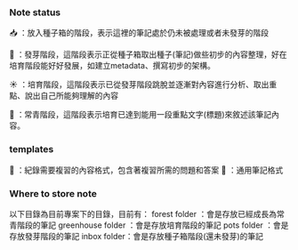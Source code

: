 ### Note status
📥 ：放入種子箱的階段，表示這裡的筆記處於仍未被處理或者未發芽的階段

🌱 ：發芽階段，這階段表示正從種子箱取出種子(筆記)做些初步的內容整理，好在培育階段能好好發展，如建立metadata、撰寫初步的架構。

☀️ ：培育階段，這階段表示已從發芽階段跳脫並逐漸對內容進行分析、取出重點、說出自己所能夠理解的內容

🌳 ：常青階段，這階段表示培育已達到能用一段重點文字(標題)來敘述該筆記內容。

### templates
🧠 ：紀錄需要複習的內容格式，包含著複習所需的問題和答案
📝 ：通用筆記格式

### Where to store note
以下目錄為目前專案下的目錄，目前有：
forest folder ：會是存放已經成長為常青階段的筆記
greenhouse folder ：會是存放培育階段的筆記
pots folder ：會是存放發芽階段的筆記
inbox folder：會是存放種子箱階段(還未發芽)的筆記